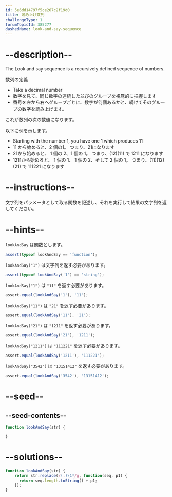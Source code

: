 ```yaml
---
id: 5e6dd14797f5ce267c2f19d0
title: 読み上げ数列
challengeType: 1
forumTopicId: 385277
dashedName: look-and-say-sequence
---
```


# --description--

The Look and say sequence is a recursively defined sequence of numbers.

数列の定義

<ul><li>Take a decimal number</li>
<li>数字を<span>見て</span>、同じ数字の連続した並びのグループを視覚的に把握します</li>
<li>番号を左から右へグループごとに、数字が何個あるかと、続けてそのグループの数字を<span>読み上げ</span>ます。</li></ul><span> これが数列の次の数値になります。</span>

以下に例を示します。

<ul><li>Starting with the number 1, you have <span>one</span> 1 which produces 11</li>
<li>11 から始めると、<span>2</span> 個の1。 つまり、21になります</li>
<li>21から始めると、 <span>1</span> 個の 2、<span>1</span> 個の 1。 つまり、(12)(11) で 1211 になります</li>
<li>1211から始めると、 <span>1</span> 個の 1、 <span>1</span> 個の 2、そして <span>2</span> 個の 1。 つまり、(11)(12)(21) で 111221 になります</li></ul>

# --instructions--

文字列をパラメータとして取る関数を記述し、それを実行して結果の文字列を返してください。

# --hints--

`lookAndSay` は関数とします。

```js
assert(typeof lookAndSay == 'function');
```

`lookAndSay("1")` は文字列を返す必要があります。

```js
assert(typeof lookAndSay('1') == 'string');
```

`lookAndSay("1")` は `"11"` を返す必要があります。

```js
assert.equal(lookAndSay('1'), '11');
```

`lookAndSay("11")` は `"21"` を返す必要があります。

```js
assert.equal(lookAndSay('11'), '21');
```

`lookAndSay("21")` は `"1211"` を返す必要があります。

```js
assert.equal(lookAndSay('21'), '1211');
```

`lookAndSay("1211")` は `"111221"` を返す必要があります。

```js
assert.equal(lookAndSay('1211'), '111221');
```

`lookAndSay("3542")` は `"13151412"` を返す必要があります。

```js
assert.equal(lookAndSay('3542'), '13151412');
```

# --seed--

## --seed-contents--

```js
function lookAndSay(str) {

}
```

# --solutions--

```js
function lookAndSay(str) {
    return str.replace(/(.)\1*/g, function(seq, p1) {
      return seq.length.toString() + p1;
    });
}
```
